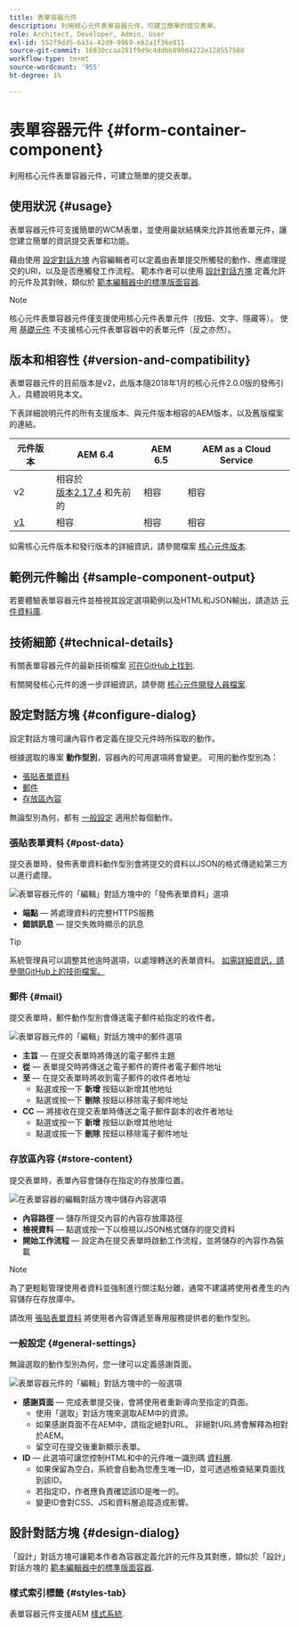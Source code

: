 ```yaml
---
title: 表單容器元件
description: 利用核心元件表單容器元件，可建立簡單的提交表單。
role: Architect, Developer, Admin, User
exl-id: 552f9dd5-6a3a-42d9-9969-e62a1f36e811
source-git-commit: 16930ccaa281f9d9c4ddbb890d4222e128557580
workflow-type: tm+mt
source-wordcount: '955'
ht-degree: 1%

---
```


# 表單容器元件 {#form-container-component}

利用核心元件表單容器元件，可建立簡單的提交表單。

## 使用狀況 {#usage}

表單容器元件可支援簡單的WCM表單，並使用巢狀結構來允許其他表單元件，讓您建立簡單的資訊提交表單和功能。

藉由使用 [設定對話方塊](#configure-dialog) 內容編輯者可以定義由表單提交所觸發的動作、應處理提交的URl，以及是否應觸發工作流程。 範本作者可以使用 [設計對話方塊](#design-dialog) 定義允許的元件及其對映，類似於 [範本編輯器中的標準版面容器](https://experienceleague.adobe.com/docs/experience-manager-cloud-service/sites/authoring/features/templates.html).

>[!NOTE]
>
>核心元件表單容器元件僅支援使用核心元件表單元件（按鈕、文字、隱藏等）。 使用 [基礎元件](https://experienceleague.adobe.com/docs/experience-manager-65/authoring/siteandpage/default-components-foundation.html) 不支援核心元件表單容器中的表單元件（反之亦然）。

## 版本和相容性 {#version-and-compatibility}

表單容器元件的目前版本是v2，此版本隨2018年1月的核心元件2.0.0版的發佈引入，具體說明見本文。

下表詳細說明元件的所有支援版本、與元件版本相容的AEM版本，以及舊版檔案的連結。

| 元件版本 | AEM 6.4 | AEM 6.5 | AEM as a Cloud Service  |
|--- |--- |--- |---|
| v2 | 相容於<br>[版本2.17.4](/help/versions.md) 和先前的 | 相容 | 相容 |
| [v1](/help/components/v1/form-container-v1.md) | 相容 | 相容 | 相容 |

如需核心元件版本和發行版本的詳細資訊，請參閱檔案 [核心元件版本](/help/versions.md).

## 範例元件輸出 {#sample-component-output}

若要體驗表單容器元件並檢視其設定選項範例以及HTML和JSON輸出，請造訪 [元件資料庫](https://adobe.com/go/aem_cmp_library_form_container).

## 技術細節 {#technical-details}

有關表單容器元件的最新技術檔案 [可在GitHub上找到](https://adobe.com/go/aem_cmp_tech_form_container_v2).

有關開發核心元件的進一步詳細資訊，請參閱 [核心元件開發人員檔案](/help/developing/overview.md).

## 設定對話方塊 {#configure-dialog}

設定對話方塊可讓內容作者定義在提交元件時所採取的動作。

根據選取的專案 **動作型別**，容器內的可用選項將會變更。 可用的動作型別為：

* [張貼表單資料](#post-data)
* [郵件](#mail)
* [存放區內容](#store-content)

無論型別為何，都有 [一般設定](#general-settings) 適用於每個動作。

### 張貼表單資料 {#post-data}

提交表單時，發佈表單資料動作型別會將提交的資料以JSON的格式傳遞給第三方以進行處理。

![表單容器元件的「編輯」對話方塊中的「發佈表單資料」選項](/help/assets/form-container-edit-post.png)

* **端點**  — 將處理資料的完整HTTPS服務
* **錯誤訊息**  — 提交失敗時顯示的訊息

>[!TIP]
>系統管理員可以調整其他逾時選項，以處理轉送的表單資料。 [如需詳細資訊，請參閱GitHub上的技術檔案。](https://github.com/adobe/aem-core-wcm-components/tree/master/content/src/content/jcr_root/apps/core/wcm/components/form/actions/rpc)

### 郵件 {#mail}

提交表單時，郵件動作型別會傳送電子郵件給指定的收件者。

![表單容器元件的「編輯」對話方塊中的郵件選項](/help/assets/form-container-edit-mail.png)

* **主旨**  — 在提交表單時將傳送的電子郵件主題
* **從**  — 表單提交時將傳送之電子郵件的寄件者電子郵件地址
* **至**  — 在提交表單時將收到電子郵件的收件者地址
   * 點選或按一下 **新增** 按鈕以新增其他地址
   * 點選或按一下 **刪除** 按鈕以移除電子郵件地址
* **CC**  — 將接收在提交表單時傳送之電子郵件副本的收件者地址
   * 點選或按一下 **新增** 按鈕以新增其他地址
   * 點選或按一下 **刪除** 按鈕以移除電子郵件地址

### 存放區內容 {#store-content}

提交表單時，表單內容會儲存在指定的存放庫位置。

![在表單容器的編輯對話方塊中儲存內容選項](/help/assets/form-container-edit-store.png)

* **內容路徑**  — 儲存所提交內容的內容存放庫路徑
* **檢視資料**  — 點選或按一下以檢視以JSON格式儲存的提交資料
* **開始工作流程**  — 設定為在提交表單時啟動工作流程，並將儲存的內容作為裝載

>[!NOTE]
>
>為了更輕鬆管理使用者資料並強制進行關注點分離，通常不建議將使用者產生的內容儲存在存放庫中。
>
>請改用 [張貼表單資料](#post-data) 將使用者內容傳遞至專用服務提供者的動作型別。

### 一般設定 {#general-settings}

無論選取的動作型別為何，您一律可以定義感謝頁面。

![表單容器元件的「編輯」對話方塊中的一般選項](/help/assets/form-container-edit-general.png)

* **感謝頁面**  — 完成表單提交後，會將使用者重新導向至指定的頁面。
   * 使用「選取」對話方塊來選取AEM中的資源。
   * 如果感謝頁面不在AEM中，請指定絕對URL。 非絕對URL將會解釋為相對於AEM。
   * 留空可在提交後重新顯示表單。
* **ID**  — 此選項可讓您控制HTML和中的元件唯一識別碼 [資料層](/help/developing/data-layer/overview.md).
   * 如果保留為空白，系統會自動為您產生唯一ID，並可透過檢查結果頁面找到該ID。
   * 若指定ID，作者應負責確認該ID是唯一的。
   * 變更ID會對CSS、JS和資料層追蹤造成影響。

## 設計對話方塊 {#design-dialog}

「設計」對話方塊可讓範本作者為容器定義允許的元件及其對應，類似於「設計」對話方塊的 [範本編輯器中的標準版面容器](https://experienceleague.adobe.com/docs/experience-manager-cloud-service/sites/authoring/features/templates.html).

### 樣式索引標籤 {#styles-tab}

表單容器元件支援AEM [樣式系統](/help/get-started/authoring.md#component-styling).
